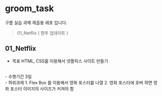 # groom_task
구름 실습 과제 제출용 레포 입니다.
> 01_Netflix
> ( 향후 업데이트 )

## 01_Netflix
- 목표
HTML, CSS를 이용해서 넷플릭스 사이트 만들기  
<br>
- 수행기간
3일
<br>
- 하위과제
    1. Flex Box 를 이용해서 영화 포스터를 나열
    2. 영화 포스터에 호버 하면 영화 포스터 이미지의 사이즈가 커져야 함



